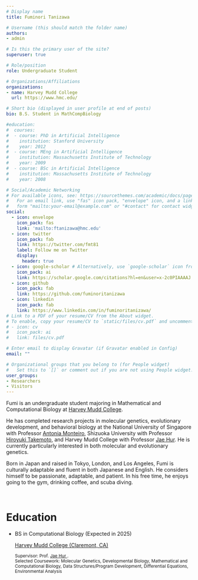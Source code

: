 ```yaml
---
# Display name
title: Fuminori Tanizawa

# Username (this should match the folder name)
authors:
- admin

# Is this the primary user of the site?
superuser: true

# Role/position
role: Undergraduate Student

# Organizations/Affiliations
organizations:
- name: Harvey Mudd College
  url: https://www.hmc.edu/

# Short bio (displayed in user profile at end of posts)
bio: B.S. Student in MathCompBiology

#education:
#  courses:
#  - course: PhD in Artificial Intelligence
#    institution: Stanford University
#    year: 2012
#  - course: MEng in Artificial Intelligence
#    institution: Massachusetts Institute of Technology
#    year: 2009
#  - course: BSc in Artificial Intelligence
#    institution: Massachusetts Institute of Technology
#    year: 2008

# Social/Academic Networking
# For available icons, see: https://sourcethemes.com/academic/docs/page-builder/#icons
#   For an email link, use "fas" icon pack, "envelope" icon, and a link in the
#   form "mailto:your-email@example.com" or "#contact" for contact widget.
social:
  - icon: envelope
    icon_pack: fas
    link: 'mailto:ftanizawa@hmc.edu'
  - icon: twitter
    icon_pack: fab
    link: https://twitter.com/fmt81
    label: Follow me on Twitter
    display:
      header: true
  - icon: google-scholar # Alternatively, use `google-scholar` icon from `ai` icon pack
    icon_pack: ai
    link: https://scholar.google.com/citations?hl=en&user=x-2c0PIAAAAJ
  - icon: github
    icon_pack: fab
    link: https://github.com/fuminoritanizawa
  - icon: linkedin
    icon_pack: fab
    link: https://www.linkedin.com/in/fuminoritanizawa/
# Link to a PDF of your resume/CV from the About widget.
# To enable, copy your resume/CV to `static/files/cv.pdf` and uncomment the lines below.
# - icon: cv
#   icon_pack: ai
#   link: files/cv.pdf

# Enter email to display Gravatar (if Gravatar enabled in Config)
email: ""

# Organizational groups that you belong to (for People widget)
#   Set this to `[]` or comment out if you are not using People widget.
user_groups:
- Researchers
- Visitors
---
```


Fumi is an undergraduate student majoring in Mathematical and Computational Biology at <a href="https://www.hmc.edu/"> Harvey Mudd College</a>. 

He has completed research projects in molecular genetics, evolutionary development, and behavioral biology at the National University of Singapore with Professor <a href="https://lepdata.org/monteiro/">Antonia Monteiro</a>, Shizuoka University with Professor <a href="https://green.shizuoka.ac.jp/staff_en/166/">Hiroyuki Takemoto</a>, and Harvey Mudd College with Professor <a href="https://www.hmc.edu/biology/faculty-staff/jae-hur/">Jae Hur</a>. He is currently particularly interested in both molecular and evolutionary genetics. 

Born in Japan and raised in Tokyo, London, and Los Angeles, Fumi is culturally adaptable and fluent in both Japanese and English. He considers himself to be passionate, adaptable, and patient. In his free time, he enjoys going to the gym, drinking coffee, and scuba diving.

<br>

# Education
<ul class="ul-edu fa-ul">
    <!-- <li>
    <i class="fa-li fas fa-graduation-cap"></i>
    <div class="description">
        <p class="course">Doctor of Philosophy (Pursuing)</p>
        <p class="institution"> <a href="https://www.gatsby.ucl.ac.uk/"> University College London, Gatsby Computational Neuroscience Unit </a> </p>
        <p class="detail"> Supervised by Prof. <a href="http://www.gatsby.ucl.ac.uk/~gretton/"> Arthur Gretton </a> </p>
    </div>
    </li> -->
    <li>
    <i class="fa-li fas fa-graduation-cap"></i>
    <div class="description">
        <p class="course"> BS in Computational Biology (Expected in 2025)</p>
        <p class="institution"> <a href="https://www.hmc.edu/">Harvey Mudd College (Claremont, CA)</a> </p>
        <small><p class="detail"> 
        Supervisor: Prof. <a href="https://www.hmc.edu/biology/faculty-staff/jae-hur/"> Jae Hur  </a>. 
        <br>
        Selected Coursework: Molecular Genetics, Developmental Biology, Mathematical and Computational Biology, Data Structures/Program Development, Differential Equations, Environmental Analysis</p></small>
    </div>
    </li>
    <!-- <li>
    <i class="fa-li fas fa-graduation-cap"></i>
    <div class="description">
        <p class="course">Bachelor of Engineering (2017)</p>
        <p class="institution"> <a href="https://www.keisu.t.u-tokyo.ac.jp/en/index/"> University of Tokyo, Department of Mathematical Engineering and Information Physics</a> </p>
    </div>
    </li> -->
</ul>